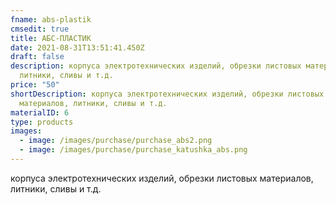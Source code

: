```yaml
---
fname: abs-plastik
cmsedit: true
title: АБС-ПЛАСТИК
date: 2021-08-31T13:51:41.450Z
draft: false
description: корпуса электротехнических изделий, обрезки листовых материалов,
  литники, сливы и т.д.
price: "50"
shortDescription: корпуса электротехнических изделий, обрезки листовых
  материалов, литники, сливы и т.д.
materialID: 6
type: products
images:
  - image: /images/purchase/purchase_abs2.png
  - image: /images/purchase/purchase_katushka_abs.png
---
```

корпуса электротехнических изделий, обрезки листовых материалов, литники, сливы и т.д.